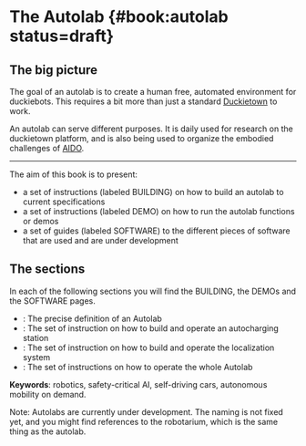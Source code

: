 # The Autolab {#book:autolab status=draft}



## The big picture

The goal of an autolab is to create a human free, automated environment for duckiebots. This requires a bit more than just a standard [Duckietown](+opmanual_duckietown#duckietowns) to work. 

An autolab can serve different purposes. It is daily used for research on the duckietown platform, and is also being used to organize the embodied challenges of [AIDO]((+AIDO#AIDO)).

___

The aim of this book is to present:

- a set of instructions (labeled BUILDING) on how to build an autolab to current specifications
- a set of instructions (labeled DEMO) on how to run the autolab functions or demos
- a set of guides (labeled SOFTWARE) to the different pieces of software that are used and are under development

## The sections

In each of the following sections you will find the BUILDING, the DEMOs and the SOFTWARE pages.

- [](#autolab-definition) : The precise definition of an Autolab
- [](#autolab-auto-charging) : The set of instruction on how to build and operate an autocharging station
- [](#autolab-localization) : The set of instruction on how to build and operate the localization system
- [](#autolab-operation-manual) : The set of instructions on how to operate the whole Autolab


**Keywords**: robotics, safety-critical AI, self-driving cars, autonomous mobility on demand.

Note: Autolabs are currently under development. The naming is not fixed yet, and you might find references to the robotarium, which is the same thing as the autolab.
